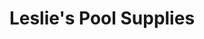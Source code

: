 ---
title: "Leslie's Pool Supplies"
url: /mesa/leslies-pool-supplies-east-university-drive/
shop: swimming pool
---